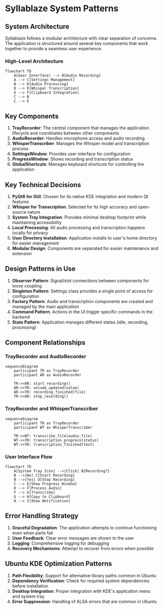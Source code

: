 # Syllablaze System Patterns

## System Architecture

Syllablaze follows a modular architecture with clear separation of concerns. The application is structured around several key components that work together to provide a seamless user experience.

### High-Level Architecture

```mermaid
flowchart TD
    A[User Interface] --> B[Audio Recording]
    A --> C[Settings Management]
    B --> D[Audio Processing]
    D --> E[Whisper Transcription]
    E --> F[Clipboard Integration]
    C --> B
    C --> E
```

## Key Components

1. **TrayRecorder**: The central component that manages the application lifecycle and coordinates between other components
2. **AudioRecorder**: Handles microphone access and audio recording
3. **WhisperTranscriber**: Manages the Whisper model and transcription process
4. **SettingsWindow**: Provides user interface for configuration
5. **ProgressWindow**: Shows recording and transcription status
6. **GlobalShortcuts**: Manages keyboard shortcuts for controlling the application

## Key Technical Decisions

1. **PyQt6 for GUI**: Chosen for its native KDE integration and modern Qt features
2. **Whisper for Transcription**: Selected for its high accuracy and open-source nature
3. **System Tray Integration**: Provides minimal desktop footprint while maintaining accessibility
4. **Local Processing**: All audio processing and transcription happens locally for privacy
5. **User Directory Installation**: Application installs to user's home directory for easier management
6. **Modular Design**: Components are separated for easier maintenance and extension

## Design Patterns in Use

1. **Observer Pattern**: Signal/slot connections between components for loose coupling
2. **Singleton Pattern**: Settings class provides a single point of access for configuration
3. **Factory Pattern**: Audio and transcription components are created and managed by the main application
4. **Command Pattern**: Actions in the UI trigger specific commands in the backend
5. **State Pattern**: Application manages different states (idle, recording, processing)

## Component Relationships

### TrayRecorder and AudioRecorder

```mermaid
sequenceDiagram
    participant TR as TrayRecorder
    participant AR as AudioRecorder
    
    TR->>AR: start_recording()
    AR->>TR: volume_updated(value)
    AR->>TR: recording_finished(file)
    TR->>AR: stop_recording()
```

### TrayRecorder and WhisperTranscriber

```mermaid
sequenceDiagram
    participant TR as TrayRecorder
    participant WT as WhisperTranscriber
    
    TR->>WT: transcribe_file(audio_file)
    WT->>TR: transcription_progress(status)
    WT->>TR: transcription_finished(text)
```

### User Interface Flow

```mermaid
flowchart TD
    A[System Tray Icon] -->|Click| B{Recording?}
    B -->|No| C[Start Recording]
    B -->|Yes| D[Stop Recording]
    C --> E[Show Progress Window]
    D --> F[Process Audio]
    F --> G[Transcribe]
    G --> H[Copy to Clipboard]
    H --> I[Show Notification]
```

## Error Handling Strategy

1. **Graceful Degradation**: The application attempts to continue functioning even when parts fail
2. **User Feedback**: Clear error messages are shown to the user
3. **Logging**: Comprehensive logging for debugging
4. **Recovery Mechanisms**: Attempt to recover from errors when possible

## Ubuntu KDE Optimization Patterns

1. **Path Flexibility**: Support for alternative library paths common in Ubuntu
2. **Dependency Verification**: Check for required system dependencies before installation
3. **Desktop Integration**: Proper integration with KDE's application menu and system tray
4. **Error Suppression**: Handling of ALSA errors that are common in Ubuntu